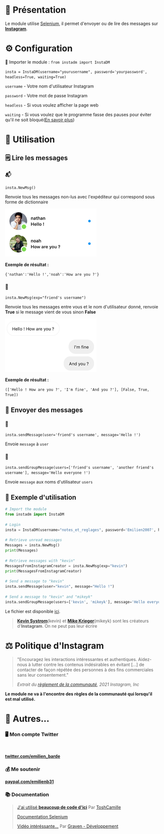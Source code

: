 # 📖 Présentation
Le module utilise [Selenium](https://www.selenium.dev/), il permet d'envoyer ou de lire des messages sur [**Instagram**](https://www.instagram.com/direct/inbox/).

# ⚙️ Configuration

💾 Importer le module : 
`from instadm import InstaDM`


`insta = InstaDM(username="yourusername", password='yourpassword', headless=True, waiting=True)`

`username` - Votre nom d'utilisateur Instagram

`password` - Votre mot de passe Instagram

`headless` - Si vous voulez afficher la page web

`waiting` - Si vous voulez que le programme fasse des pauses pour éviter qu'il ne soit bloqué([En savoir plus]())

# 📱 Utilisation
## 🗒 Lire les messages
### 📬

`insta.NewMsg()`

Renvoie tous les messages non-lus avec l'expéditeur qui correspond sous forme de dictionnaire

<img src="img/msg_ex.png" alt="" width="300"/>

**Exemple de résultat :**

`{'nathan':'Hello !','noah':'How are you ?'}`

### 📨

`insta.NewMsg(exp="friend's username")`

Renvoie tous les messages entre vous et le nom d'utilisateur donné, renvoie **True** si le message vient de vous sinon **False**

<img src="img/conv_ex.png" alt="" width="300"/>

**Exemple de résultat :** 

`(['Hello ! How are you ?', 'I'm fine', 'And you ?'], [False, True, True])`

## 📝 Envoyer des messages
### 👤

`insta.sendMessage(user='friend's username', message='Hello !')`

Envoie `message` à `user`

### 👥

`insta.sendGroupMessage(users=['friend's username', 'another friend's username'], message='Hello everyone !')`

Envoie `message` aux noms d'utilisateur `users`

## 💾 Exemple d'utilisation
```python
# Import the module
from instadm import InstaDM

# Login
insta = InstaDM(username="notes_et_reglages", password='Emilien2007', headless=False, waiting=True)

# Retrieve unread messages
Messages = insta.NewMsg()
print(Messages)

# Retrieve messages with "kevin"
MessagesFromInstagramCreator = insta.NewMsg(exp="kevin")
print(MessagesFromInstagramCreator)

# Send a message to "kevin"
insta.sendMessage(user="kevin", message="Hello !")

# Send a message to "kevin" and "mikeyk"
insta.sendGroupMessage(users=['kevin', 'mikeyk'], message='Hello everyone !')
```

Le fichier est disponible [ici](test.py).

>[**Kevin Systrom**](https://www.instagram.com/kevin/)(kevin) et [**Mike Krieger**](https://www.instagram.com/mikeyk/)(mikeyk) sont les créateurs d'**Instagram**. On ne peut pas leur écrire

# ⚖️ Politique d'Instagram

>"Encouragez les interactions intéressantes et authentiques.
>Aidez-nous à lutter contre les contenus indésirables en évitant [...] de contacter de façon répétée des personnes à des fins commerciales sans leur consentement."
>
>*Extrait du [règlement de la communauté](https://www.facebook.com/help/instagram/477434105621119/), 2021 Instagram, Inc*

**Le module ne va à l'encontre des règles de la communauté qui lorsqu'il est mal utilisé.**

# 📎 Autres...


### 🖥 Mon compte Twitter

<img src="https://pbs.twimg.com/profile_banners/815889012162437120/1613380165/1500x500" alt="" width="300"/>

**[twitter.com/emilien_barde](https://twitter.com/emilien_barde)**

### 💰 Me soutenir
**[paypal.com/emilienb31](https://www.paypal.com/paypalme/emilienb31)**

### 📚 Documentation

>[J'ai utilisé **beaucoup de code d'ici**](https://github.com/CamTosh/instagram-bot-dm) Par [ToshCamille](https://twitter.com/ToshCamille)
>
>[Documentation Selenium](https://selenium-python.readthedocs.io/)
>
>[Vidéo intéréssante...](https://www.youtube.com/watch?v=pHFsGWC8LSU) Par [Graven - Développement](https://twitter.com/Gravenilvec)
